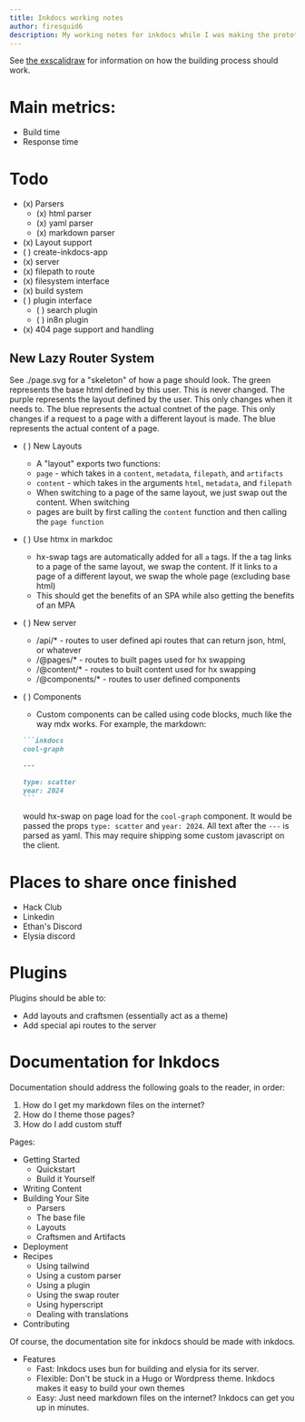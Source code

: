 ```yaml
---
title: Inkdocs working notes
author: firesquid6
description: My working notes for inkdocs while I was making the prototype and initial version of inkdocs.
---
```


See [the exscalidraw](https://excalidraw.com/#json=vLl1eq1dLLDo3hOySVoLH,SXJzVd3g2NH7nvJ8IWnngg) for information on how the building process should work.

# Main metrics:

- Build time
- Response time

# Todo

- (x) Parsers
  - (x) html parser
  - (x) yaml parser
  - (x) markdown parser
- (x) Layout support
- ( ) create-inkdocs-app
- (x) server
- (x) filepath to route
- (x) filesystem interface
- (x) build system
- ( ) plugin interface
  - ( ) search plugin
  - ( ) in8n plugin
- (x) 404 page support and handling

## New Lazy Router System

See ./page.svg for a "skeleton" of how a page should look. The green represents the base html defined by this user. This is never changed. The purple represents the layout defined by the user. This only changes when it needs to. The blue represents the actual contnet of the page. This only changes if a request to a page with a different layout is made. The blue represents the actual content of a page.

- ( ) New Layouts
  - A "layout" exports two functions:
  - `page` - which takes in a `content`, `metadata`, `filepath`, and `artifacts`
  - `content` - which takes in the arguments `html`, `metadata`, and `filepath`
  - When switching to a page of the same layout, we just swap out the content. When switching
  - pages are built by first calling the `content` function and then calling the `page function`
- ( ) Use htmx in markdoc
  - hx-swap tags are automatically added for all `a` tags. If the a tag links to a page of the same layout, we swap the content. If it links to a page of a different layout, we swap the whole page (excluding base html)
  - This should get the benefits of an SPA while also getting the benefits of an MPA
- ( ) New server
  - /api/\* - routes to user defined api routes that can return json, html, or whatever
  - /@pages/\* - routes to built pages used for hx swapping
  - /@content/\* - routes to built content used for hx swapping
  - /@components/\* - routes to user defined components
- ( ) Components

  - Custom components can be called using code blocks, much like the way mdx works. For example, the markdown:

  ````markdown
  ```inkdocs
  cool-graph

  ---

  type: scatter
  year: 2024
  ```
  ````

  would hx-swap on page load for the `cool-graph` component. It would be passed the props `type: scatter` and `year: 2024`. All text after the `---` is parsed as yaml. This may require shipping some custom javascript on the client.

# Places to share once finished

- Hack Club
- Linkedin
- Ethan's Discord
- Elysia discord

# Plugins

Plugins should be able to:

- Add layouts and craftsmen (essentially act as a theme)
- Add special api routes to the server

# Documentation for Inkdocs

Documentation should address the following goals to the reader, in order:

1. How do I get my markdown files on the internet?
2. How do I theme those pages?
3. How do I add custom stuff

Pages:

- Getting Started
  - Quickstart
  - Build it Yourself
- Writing Content
- Building Your Site
  - Parsers
  - The base file
  - Layouts
  - Craftsmen and Artifacts
- Deployment
- Recipes
  - Using tailwind
  - Using a custom parser
  - Using a plugin
  - Using the swap router
  - Using hyperscript
  - Dealing with translations
- Contributing

Of course, the documentation site for inkdocs should be made with inkdocs.

- Features
  - Fast: Inkdocs uses bun for building and elysia for its server.
  - Flexible: Don't be stuck in a Hugo or Wordpress theme. Inkdocs makes it easy to build your own themes
  - Easy: Just need markdown files on the internet? Inkdocs can get you up in minutes.
